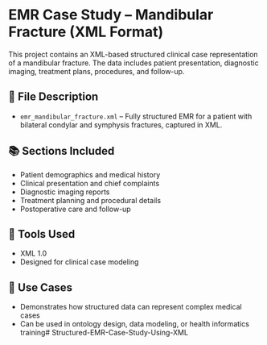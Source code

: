 # EMR Case Study – Mandibular Fracture (XML Format)

This project contains an XML-based structured clinical case representation of a mandibular fracture. The data includes patient presentation, diagnostic imaging, treatment plans, procedures, and follow-up.

## 📄 File Description

- `emr_mandibular_fracture.xml` – Fully structured EMR for a patient with bilateral condylar and symphysis fractures, captured in XML.

## 📚 Sections Included

- Patient demographics and medical history
- Clinical presentation and chief complaints
- Diagnostic imaging reports
- Treatment planning and procedural details
- Postoperative care and follow-up

## 🧰 Tools Used

- XML 1.0
- Designed for clinical case modeling

## 🧠 Use Cases

- Demonstrates how structured data can represent complex medical cases
- Can be used in ontology design, data modeling, or health informatics training# Structured-EMR-Case-Study-Using-XML
